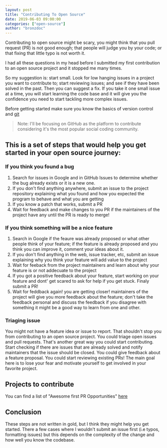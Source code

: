 ```yaml
---
layout: post
title: "Contributing To Open Source"
date: 2019-06-03 09:00:00
categories: ["open-source"]
author: "bronzdoc"
---
```


Contributing to open source might be scary, you might think that you pull request (PR) is not good enough; that people will judge you by your code; or that fixing that little typo is not worth it.

I had all these questions in my head before I submitted my first contribution to an open source project and it stopped me many times.

So my suggestion is: start small. Look for low hanging issues in a project you want to contribute to; start reviewing issues; and see if they have been solved in the past. Then you can suggest a fix. If you take it one small issue at a time, you will start learning the code base and it will give you the confidence you need to start tackling more complex issues.

Before getting started make sure you know the basics of version control and [git](https://git-scm.com/book/en/v1/Getting-Started-Git-Basics)

> Note: I'll be focusing on GitHub as the platform to contribute considering it's the most popular social coding community.

## This is a set of steps that would help you get started in your open source journey:

### If you think you found a bug

1. Search for issues in Google and in GitHub Issues to determine whether the bug already exists or it is a new one.
2. If you don't find anything anywhere, submit an issue to the project repository explaining what you found and how you expected the program to behave and what you are getting
3. If you know a patch that works, submit a PR
4. Wait for feedback and make changes to you PR if the maintainers of the project have any until the PR is ready to merge!

### If you think something will be a nice feature

1. Search in Google if the feaure was already proposed or what other people think of your feature; if the feature is already proposed and you think you can improve it, comment your ideas about it.
2. If you don't find anything in the web, issue tracker, etc, submit an issue explaining why you think your feature will add value to the project
3. Wait for feeback from the project maintainers and learn about why your feature is or not addecuate to the project
4. If you got a positive feedback about your feature, start working on your feature and dont' get scared to ask for help if you get stuck. Finaly submit a PR!
5. Wait for feddback again! you are getting closer! maintainers of the project will give you more feedback about the feature; don't take the feedback personal and discuss the feedback if you disagree with something it might be a good way to learn from one and other.

### Triaging issue
You might not have a feature idea or issue to report. That shouldn't stop you from contributing to an open source project. You could triage open issues and pull requests. That's another great way you could start contributing. Start checking if there are issues that are already solved and notify maintainers that the issue should be closed.  You could give feedback about a feature proposal. You could start reviewing existing PRs! The main goal here is to lose your fear and motivate yourself to get involved in your favorite project.

## Projects to contribute

You can find a list of "Awesome first PR Opportunities" [here](https://github.com/MunGell/awesome-for-beginners)

## Conclusion

These steps are not written in gold, but I think they might help you get started.
There a few cases where I wouldn't submit an issue first (i.e typos, formatting issues)
but this depends on the complexity of the change and how well you know the codebase.
